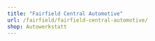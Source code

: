 ```yaml
---
title: "Fairfield Central Automotive"
url: /fairfield/fairfield-central-automotive/
shop: Autowerkstatt
---
```

